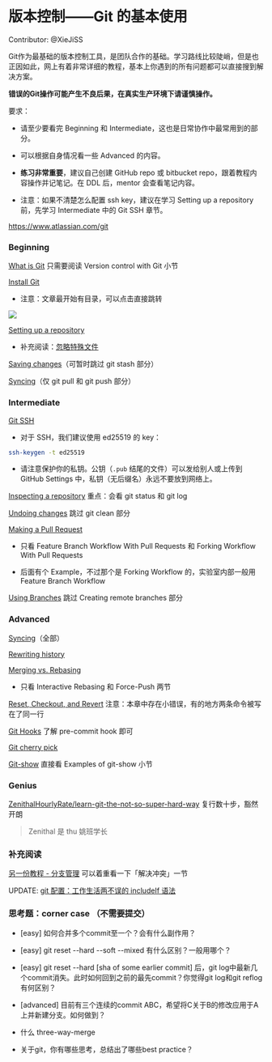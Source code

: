 # 版本控制——Git 的基本使用
Contributor: @XieJiSS

Git作为最基础的版本控制工具，是团队合作的基础。学习路线比较陡峭，但是也正因如此，网上有着非常详细的教程，基本上你遇到的所有问题都可以直接搜到解决方案。

**错误的****Git****操作可能产生不良后果，在真实生产环境下请谨慎操作。**

要求：

- 请至少要看完 Beginning 和 Intermediate，这也是日常协作中最常用到的部分。
    
- 可以根据自身情况看一些 Advanced 的内容。
    
- **练习非常重要**，建议自己创建 GitHub repo 或 bitbucket repo，跟着教程内容操作并记笔记。在 DDL 后，mentor 会查看笔记内容。
    
- 注意：如果不清楚怎么配置 ssh key，建议在学习 Setting up a repository 前，先学习 Intermediate 中的 Git SSH 章节。
    

https://www.atlassian.com/git

### Beginning

[What is Git](https://www.atlassian.com/git/tutorials/what-is-git) 只需要阅读 Version control with Git 小节

[Install Git](https://www.atlassian.com/git/tutorials/install-git)

- 注意：文章最开始有目录，可以点击直接跳转
    

![](https://xn4zlkzg4p.feishu.cn/space/api/box/stream/download/asynccode/?code=NDMwM2JiZTM4OGNkODg1MDhmMmY1NzRiNzQzMmJjNGRfYzFlZDhTb092S2I2cTNWc0w0dVFwa2l1NTE3dGk0d21fVG9rZW46Ym94Y25TdFFkY1UyVDF1THFjMWRhRzFqWXhlXzE2OTMyMjk5MTg6MTY5MzIzMzUxOF9WNA)

[Setting up a repository](https://www.atlassian.com/git/tutorials/setting-up-a-repository)

- 补充阅读：[忽略特殊文件](https://www.liaoxuefeng.com/wiki/896043488029600/900004590234208)
    

[Saving changes](https://www.atlassian.com/git/tutorials/saving-changes)（可暂时跳过 git stash 部分）

[Syncing](https://www.atlassian.com/git/tutorials/syncing)（仅 git pull 和 git push 部分）

### Intermediate

[Git SSH](https://www.atlassian.com/git/tutorials/git-ssh)

- 对于 SSH，我们建议使用 ed25519 的 key：
    

```Bash
ssh-keygen -t ed25519
```

- 请注意保护你的私钥。公钥（`.pub` 结尾的文件）可以发给别人或上传到 GitHub Settings 中，私钥（无后缀名）永远不要放到网络上。
    

[Inspecting a repository](https://www.atlassian.com/git/tutorials/inspecting-a-repository) 重点：会看 git status 和 git log

[Undoing changes](https://www.atlassian.com/git/tutorials/undoing-changes) 跳过 git clean 部分

[Making a Pull Request](https://www.atlassian.com/git/tutorials/making-a-pull-request)

- 只看 Feature Branch Workflow With Pull Requests 和 Forking Workflow With Pull Requests
    
- 后面有个 Example，不过那个是 Forking Workflow 的，实验室内部一般用 Feature Branch Workflow
    

[Using Branches](https://www.atlassian.com/git/tutorials/using-branches) 跳过 Creating remote branches 部分

### Advanced

[Syncing](https://www.atlassian.com/git/tutorials/syncing)（全部）

[Rewriting history](https://www.atlassian.com/git/tutorials/rewriting-history)

[Merging vs. Rebasing](https://www.atlassian.com/git/tutorials/merging-vs-rebasing)

- 只看 Interactive Rebasing 和 Force-Push 两节
    

[Reset, Checkout, and Revert](https://www.atlassian.com/git/tutorials/resetting-checking-out-and-reverting) 注意：本章中存在小错误，有的地方两条命令被写在了同一行

[Git Hooks](https://www.atlassian.com/git/tutorials/git-hooks) 了解 pre-commit hook 即可

[Git cherry pick](https://www.atlassian.com/git/tutorials/cherry-pick)

[Git-show](https://www.atlassian.com/git/tutorials/git-show) 直接看 Examples of git-show 小节

### Genius

[ZenithalHourlyRate/learn-git-the-not-so-super-hard-way](https://github.com/ZenithalHourlyRate/learn-git-the-not-so-super-hard-way/blob/master/git-handout.pdf) 复行数十步，豁然开朗

> Zenithal 是 thu 姚班学长

### 补充阅读

[另一份教程 - 分支管理](https://www.liaoxuefeng.com/wiki/896043488029600/896954848507552) 可以着重看一下「解决冲突」一节

UPDATE: [git 配置：工作生活两不误的 includeIf 语法](https://note.cubercsl.site/notes/616be997)

  

### 思考题：corner case （不需要提交）

- [easy] 如何合并多个commit至一个？会有什么副作用？
    
- [easy] git reset --hard --soft --mixed 有什么区别？一般用哪个？
    
- [easy] git reset --hard [sha of some earlier commit] 后，git log中最新几个commit消失。此时如何回到之前的最先commit？你觉得git log和git reflog有何区别？
    
- [advanced] 目前有三个连续的commit ABC，希望将C关于B的修改应用于A上并新建分支。如何做到？
    
- 什么 three-way-merge 
    
- 关于git，你有哪些思考，总结出了哪些best practice？